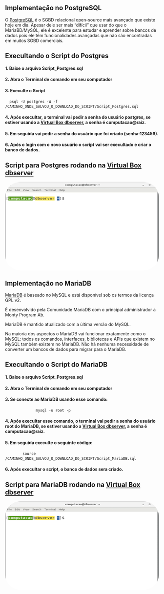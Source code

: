 ## Implementação no PostgreSQL
O [PostgreSQL](https://www.postgresql.org) é o SGBD relacional open-source mais
avançado que existe hoje em dia. Apesar dele ser mais “difícil” que usar do que o
MariaBD/MySQL, ele é excelente para estudar e aprender sobre bancos de dados
pois ele têm funcionalidades avançadas que não são encontradas em muitos SGBD
comerciais.

## Execultando o Script do Postgres

#### 1. Baixe o arquivo Script_Postgres.sql

#### 2. Abra o Terminal de comando em seu computador

#### 3. Execulte o Script
      psql -U postgres -W -f /CAMINHO_ONDE_SALVOU_O_DOWNLOAD_DO_SCRIPT/Script_Postgres.sql
#### 4. Após execultar, o terminal vai pedir a senha do usuário postgres, se estiver usando a [Virtual Box dbserver](https://www.computacaoraiz.com.br/2022/03/17/maquina-virtual-para-o-estudo-de-sistemas-de-gerenciamento-de-bancos-de-dados-db-server/), a senha é computacao@raiz.
#### 5. Em seguida vai pedir a senha do usuário que foi criado (senha:123456).

#### 6. Após o login com o novo usuário o script vai ser execultado e criar o banco de dados.

## Script para Postgres rodando na [Virtual Box dbserver](https://www.computacaoraiz.com.br/2022/03/17/maquina-virtual-para-o-estudo-de-sistemas-de-gerenciamento-de-bancos-de-dados-db-server/)

<img align="center" alt="gif" height="290" style="border-radius:50px;" src="https://github.com/danielsmar/portfolio/blob/main/img/Pset_Postgres.gif">

## Implementação no MariaDB
[MariaDB](https://mariadb.com) é baseado no MySQL e está disponível sob os termos da licença GPL v2.

É desenvolvido pela Comunidade MariaDB com o principal administrador a Monty Program Ab.

MariaDB é mantido atualizado com a última versão do MySQL.

Na maioria dos aspectos o MariaDB vai funcionar exatamente como o MySQL: todos os comandos, interfaces, bibliotecas e APIs que existem no MySQL também existem no MariaDB. Não há nenhuma necessidade de converter um bancos de dados para migrar para o MariaDB.

## Execultando o Script do MariaDB


#### 1. Baixe o arquivo Script_Postgres.sql

#### 2. Abra o Terminal de comando em seu computador

#### 3. Se conecte ao MariaDB usando esse comando:                
                  mysql -u root -p               
#### 4. Após execultar esse comando, o terminal vai pedir a senha do usuário root do MariaDB, se estiver usando a [Virtual Box dbserver](https://www.computacaoraiz.com.br/2022/03/17/maquina-virtual-para-o-estudo-de-sistemas-de-gerenciamento-de-bancos-de-dados-db-server/), a senha é computacao@raiz.

#### 5. Em seguida execulte o seguinte código:
            source /CAMINHO_ONDE_SALVOU_O_DOWNLOAD_DO_SCRIPT/Script_MariaDB.sql

#### 6. Após execultar o script, o banco de dados sera criado.

## Script para MariaDB rodando na [Virtual Box dbserver](https://www.computacaoraiz.com.br/2022/03/17/maquina-virtual-para-o-estudo-de-sistemas-de-gerenciamento-de-bancos-de-dados-db-server/)

<img align="center" alt="gif" height="290" style="border-radius:50px;" src="https://github.com/danielsmar/portfolio/blob/main/img/Pset_MariaDB.gif">
